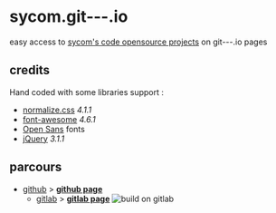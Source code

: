 # sycom.git---.io
easy access to [sycom's code opensource projects][gh-page] on git---.io pages
## credits
Hand coded with some libraries support :
* [normalize.css](http://necolas.github.io/normalize.css) *4.1.1*
* [font-awesome](http://fontawesome.io) *4.6.1*
* [Open Sans](https://www.google.com/fonts#ChoosePlace:select/Collection:Open+Sans) fonts
* [jQuery](http://jquery.com/) *3.1.1*

## parcours
* [github][github] > **[github page][gh-page]**
  * [gitlab][gitlab] > **[gitlab page][gl-page]** ![build on gitlab](http://gitlab.com/sycom/sycom.gitlab.io/badges/master/build.svg)

[github]:http://github.com/sycom/sycom.github.io
[gh-page]:http://sycom.github.io
[gitlab]:http://gitlab.com/sycom/sycom.gitlab.io
[gl-page]:http://sycom.gitlab.io
